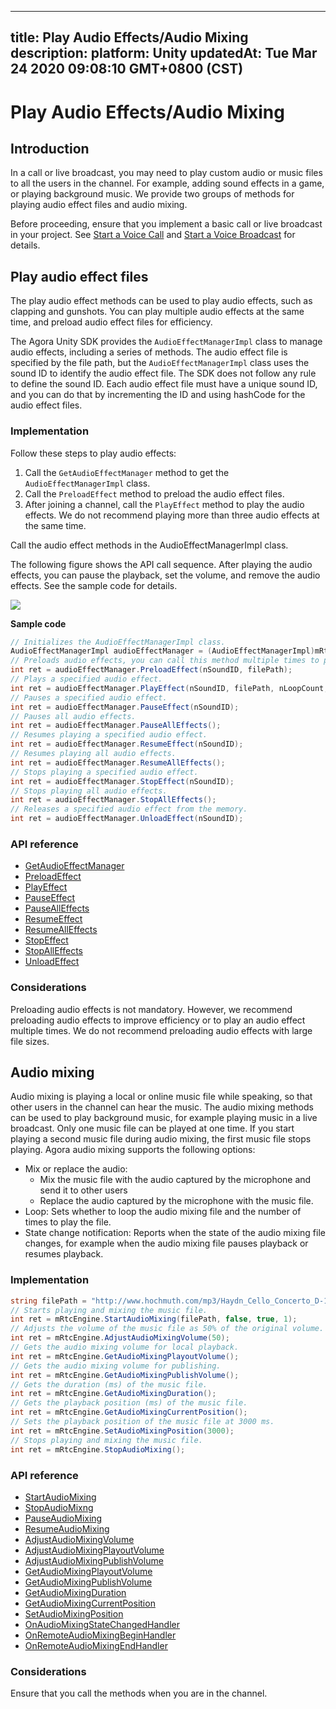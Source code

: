 
---
title: Play Audio Effects/Audio Mixing
description: 
platform: Unity
updatedAt: Tue Mar 24 2020 09:08:10 GMT+0800 (CST)
---
# Play Audio Effects/Audio Mixing
## Introduction

In a call or live broadcast, you may need to play custom audio or music files to all the users in the channel. For example, adding sound effects in a game, or playing background music. We provide two groups of methods for playing audio effect files and audio mixing.

Before proceeding, ensure that you implement a basic call or live broadcast in your project. See [Start a Voice Call](../../en/Video/start_call_audio_unity.md) and [Start a Voice Broadcast](../../en/Video/start_live_audio_unity.md) for details.

## Play audio effect files

The play audio effect methods can be used to play audio effects, such as clapping and gunshots. You can play multiple audio effects at the same time, and preload audio effect files for efficiency.

The Agora Unity SDK provides the `AudioEffectManagerImpl` class to manage audio effects, including a series of methods. The audio effect file is specified by the file path, but the `AudioEffectManagerImpl` class uses the sound ID to identify the audio effect file. The SDK does not follow any rule to define the sound ID. Each audio effect file must have a unique sound ID, and you can do that by incrementing the ID and using hashCode for the audio effect files.

### Implementation

Follow these steps to play audio effects:

1. Call the `GetAudioEffectManager` method to get the `AudioEffectManagerImpl` class.
2. Call the `PreloadEffect` method to preload the audio effect files.
3. After joining a channel, call the `PlayEffect` method to play the audio effects. We do not recommend playing more than three audio effects at the same time.

<div class="alert note">Call the audio effect methods in the AudioEffectManagerImpl class.</div>

The following figure shows the API call sequence. After playing the audio effects, you can pause the playback, set the volume, and remove the audio effects. See the sample code for details.

![](https://web-cdn.agora.io/docs-files/1582637580935)

**Sample code**

```C#
// Initializes the AudioEffectManagerImpl class.
AudioEffectManagerImpl audioEffectManager = (AudioEffectManagerImpl)mRtcEngine.GetAudioEffectManager();
// Preloads audio effects, you can call this method multiple times to preload multiple audio effects.
int ret = audioEffectManager.PreloadEffect(nSoundID, filePath);
// Plays a specified audio effect.
int ret = audioEffectManager.PlayEffect(nSoundID, filePath, nLoopCount, dPitch, dPan, nGain, true);
// Pauses a specified audio effect.
int ret = audioEffectManager.PauseEffect(nSoundID);
// Pauses all audio effects.
int ret = audioEffectManager.PauseAllEffects();
// Resumes playing a specified audio effect.
int ret = audioEffectManager.ResumeEffect(nSoundID);
// Resumes playing all audio effects.
int ret = audioEffectManager.ResumeAllEffects();
// Stops playing a specified audio effect.
int ret = audioEffectManager.StopEffect(nSoundID);
// Stops playing all audio effects.
int ret = audioEffectManager.StopAllEffects();
// Releases a specified audio effect from the memory.
int ret = audioEffectManager.UnloadEffect(nSoundID);
```

### API reference

- [GetAudioEffectManager](https://docs.agora.io/en/Video/API%20Reference/unity/classagora__gaming__rtc_1_1_i_rtc_engine.html#a6f928012c4340b00e12aaa0454fb50f6)
- [PreloadEffect](https://docs.agora.io/en/Video/API%20Reference/unity/classagora__gaming__rtc_1_1_audio_effect_manager_impl.html#aab6c3c7609de0fd828f5ee9aa59ffb0b)
- [PlayEffect](https://docs.agora.io/en/Video/API%20Reference/unity/classagora__gaming__rtc_1_1_audio_effect_manager_impl.html#a7a207e0a7571300b41dda0d090a6ab02)
- [PauseEffect](https://docs.agora.io/en/Video/API%20Reference/unity/classagora__gaming__rtc_1_1_audio_effect_manager_impl.html#ab978acce35871df40154119a18595545)
- [PauseAllEffects](https://docs.agora.io/en/Video/API%20Reference/unity/classagora__gaming__rtc_1_1_audio_effect_manager_impl.html#aa01bdc22a8a367a4170012ad9b5a5310)
- [ResumeEffect](https://docs.agora.io/en/Video/API%20Reference/unity/classagora__gaming__rtc_1_1_audio_effect_manager_impl.html#a85bec95b2d382fdfaebbcbf3f5a0f10f)
- [ResumeAllEffects](https://docs.agora.io/en/Video/API%20Reference/unity/classagora__gaming__rtc_1_1_audio_effect_manager_impl.html#a1b7b23d134808c68457f589776731e2f)
- [StopEffect](https://docs.agora.io/en/Video/API%20Reference/unity/classagora__gaming__rtc_1_1_audio_effect_manager_impl.html#aedeb24d257c949d0f85123f4c6032dab)
- [StopAllEffects](https://docs.agora.io/en/Video/API%20Reference/unity/classagora__gaming__rtc_1_1_audio_effect_manager_impl.html#aef6fbcc325665a99f681fbe5a19c3aa5)
- [UnloadEffect](https://docs.agora.io/en/Video/API%20Reference/unity/classagora__gaming__rtc_1_1_audio_effect_manager_impl.html#af7956fe2ea320af080f6970ac446496e)

### Considerations

Preloading audio effects is not mandatory. However, we recommend preloading audio effects to improve efficiency or to play an audio effect multiple times. We do not recommend preloading audio effects with large file sizes.

## Audio mixing

Audio mixing is playing a local or online music file while speaking, so that other users in the channel can hear the music. The audio mixing methods can be used to play background music, for example playing music in a live broadcast. Only one music file can be played at one time. If you start playing a second music file during audio mixing, the first music file stops playing.
Agora audio mixing supports the following options:

- Mix or replace the audio:
  - Mix the music file with the audio captured by the microphone and send it to other users
  - Replace the audio captured by the microphone with the music file.
- Loop: Sets whether to loop the audio mixing file and the number of times to play the file.
- State change notification: Reports when the state of the audio mixing file changes, for example when the audio mixing file pauses playback or resumes playback.

### Implementation

```C#
string filePath = "http://www.hochmuth.com/mp3/Haydn_Cello_Concerto_D-1.mp3";
// Starts playing and mixing the music file.
int ret = mRtcEngine.StartAudioMixing(filePath, false, true, 1);
// Adjusts the volume of the music file as 50% of the original volume.
int ret = mRtcEngine.AdjustAudioMixingVolume(50);
// Gets the audio mixing volume for local playback.
int ret = mRtcEngine.GetAudioMixingPlayoutVolume();
// Gets the audio mixing volume for publishing.
int ret = mRtcEngine.GetAudioMixingPublishVolume();
// Gets the duration (ms) of the music file.
int ret = mRtcEngine.GetAudioMixingDuration();
// Gets the playback position (ms) of the music file.
int ret = mRtcEngine.GetAudioMixingCurrentPosition();
// Sets the playback position of the music file at 3000 ms.
int ret = mRtcEngine.SetAudioMixingPosition(3000);
// Stops playing and mixing the music file.
int ret = mRtcEngine.StopAudioMixing();
```

### API reference

- [StartAudioMixing](https://docs.agora.io/en/Video/API%20Reference/unity/classagora__gaming__rtc_1_1_i_rtc_engine.html#a6e819ce8d80033f797fd3044ec7dde86)
- [StopAudioMixng](https://docs.agora.io/en/Video/API%20Reference/unity/classagora__gaming__rtc_1_1_i_rtc_engine.html#a2781e98a720d801d1adffbb02b450929)
- [PauseAudioMixing](https://docs.agora.io/en/Video/API%20Reference/unity/classagora__gaming__rtc_1_1_i_rtc_engine.html#a5150ffea0000bd7c39531192d836f307)
- [ResumeAudioMixing](https://docs.agora.io/en/Video/API%20Reference/unity/classagora__gaming__rtc_1_1_i_rtc_engine.html#af4bfe442eb4ab52d197a321387f73824)
- [AdjustAudioMixingVolume](https://docs.agora.io/en/Video/API%20Reference/unity/classagora__gaming__rtc_1_1_i_rtc_engine.html#ae6a3b1041004fdd5a031975a2f9cdb7e)
- [AdjustAudioMixingPlayoutVolume](https://docs.agora.io/en/Video/API%20Reference/unity/classagora__gaming__rtc_1_1_i_rtc_engine.html#ac7d6df07616489729d521ce47934bb299)
- [AdjustAudioMixingPublishVolume](https://docs.agora.io/en/Video/API%20Reference/unity/classagora__gaming__rtc_1_1_i_rtc_engine.html#a0900c11feef9cbee498f17f95cd0aed2)
- [GetAudioMixingPlayoutVolume](https://docs.agora.io/en/Video/API%20Reference/unity/classagora__gaming__rtc_1_1_i_rtc_engine.html#a0688ea2a1e059c437146653d72d70ac1)
- [GetAudioMixingPublishVolume](https://docs.agora.io/en/Video/API%20Reference/unity/classagora__gaming__rtc_1_1_i_rtc_engine.html#aba5f24855b141e491b9af60837304625)
- [GetAudioMixingDuration](https://docs.agora.io/en/Video/API%20Reference/unity/classagora__gaming__rtc_1_1_i_rtc_engine.html#a9ea29289b75f1fb4623785854fb147eb)
- [GetAudioMixingCurrentPosition](https://docs.agora.io/en/Video/API%20Reference/unity/classagora__gaming__rtc_1_1_i_rtc_engine.html#a9dce60db3e49f48291a91e199d8c2065)
- [SetAudioMixingPosition](https://docs.agora.io/en/Video/API%20Reference/unity/classagora__gaming__rtc_1_1_i_rtc_engine.html#ac332a0186694b1a367996fa41d23b88d)
- [OnAudioMixingStateChangedHandler](https://docs.agora.io/en/Video/API%20Reference/unity/namespaceagora__gaming__rtc.html#ab061cd429286b98043db14f106029829)
- [OnRemoteAudioMixingBeginHandler](https://docs.agora.io/en/Video/API%20Reference/unity/namespaceagora__gaming__rtc.html#a09318aee595f81b430aba31a5f6ee7b3)
- [OnRemoteAudioMixingEndHandler](https://docs.agora.io/en/Video/API%20Reference/unity/namespaceagora__gaming__rtc.html#a72da329b0efbde86c91bb513dfaa43e3)

### Considerations

Ensure that you call the methods when you are in the channel.
